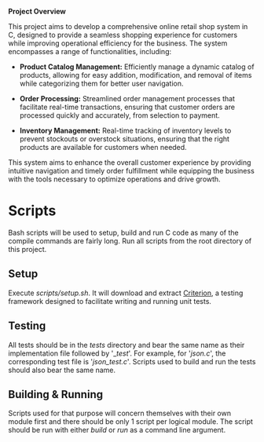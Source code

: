 **Project Overview**

This project aims to develop a comprehensive online retail shop system in C, designed to provide a seamless shopping experience for customers while improving operational efficiency for the business. The system encompasses a range of functionalities, including:

- **Product Catalog Management:** Efficiently manage a dynamic catalog of products, allowing for easy addition, modification, and removal of items while categorizing them for better user navigation.
  
- **Order Processing:** Streamlined order management processes that facilitate real-time transactions, ensuring that customer orders are processed quickly and accurately, from selection to payment.
  
- **Inventory Management:** Real-time tracking of inventory levels to prevent stockouts or overstock situations, ensuring that the right products are available for customers when needed.

This system aims to enhance the overall customer experience by providing intuitive navigation and timely order fulfillment while equipping the business with the tools necessary to optimize operations and drive growth.

# Scripts
Bash scripts will be used to setup, build and run C code as many of the compile commands are fairly long.
Run all scripts from  the root directory of this project.

## Setup
Execute _scripts/setup.sh_. It will download and extract [Criterion](https://github.com/Snaipe/Criterion),  a testing framework designed to facilitate writing and running unit tests.

## Testing
All tests should be in the _tests_ directory and bear the same name as their implementation file followed by '__test_'. For example, for '_json.c_', the corresponding test file is '_json_test.c_'. Scripts used to build and run the tests should also bear the same name.

## Building & Running
Scripts used for that purpose will concern themselves with their own module first and there should be only 1 script per logical module. The script should be run with either _build_ or  _run_ as a command line argument.
